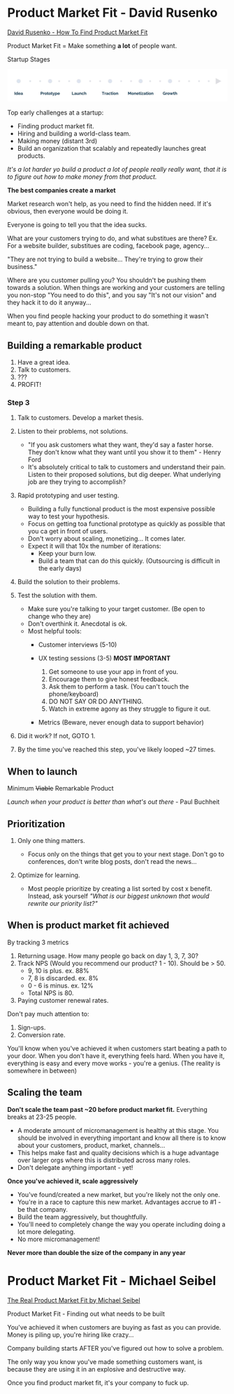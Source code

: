 # Product Market Fit - David Rusenko

[David Rusenko - How To Find Product Market Fit](https://www.youtube.com/watch?v=0LNQxT9LvM0)

Product Market Fit = Make something **a lot** of people want.

Startup Stages

![Startup Stages](../pics/product/market_fit/market_fit_startup_stages.jpg)

Top early challenges at a startup:

- Finding product market fit.
- Hiring and building a world-class team.
- Making money (distant 3rd)
- Build an organization that scalably and repeatedly launches great products.

*It's a lot harder yo build a product a lot of people really really want, that it is to figure out how to make money from that product.*

**The best companies create a market**

Market research won't help, as you need to find the hidden need. If it's obvious, then everyone would be doing it.

Everyone is going to tell you that the idea sucks.

What are your customers trying to do, and what substitues are there? Ex. For a website builder, substitues are coding, facebook page, agency...

"They are not trying to build a website... They're trying to grow their business."

Where are you customer pulling you? You shouldn't be pushing them towards a solution. When things are working and your customers are telling you non-stop "You need to do this", and you say "It's not our vision" and they hack it to do it anyway...

When you find people hacking your product to do something it wasn't meant to, pay attention and double down on that.

## Building a remarkable product

1. Have a great idea.
2. Talk to customers.
3. ???
4. PROFIT!

### Step 3

1. Talk to customers. Develop a market thesis.
2. Listen to their problems, not solutions.

    - "If you ask customers what they want, they'd say a faster horse. They don't know what they want until you show it to them" - Henry Ford
    - It's absolutely critical to talk to customers and understand their pain. Listen to their proposed solutions, but dig deeper. What underlying job are they trying to accomplish?

3. Rapid prototyping and user testing.

    - Building a fully functional product is the most expensive possible way to test your hypothesis.
    - Focus on getting toa functional prototype as quickly as possible that you ca get in front of users.
    - Don't worry about scaling, monetizing... It comes later.
    - Expect it will that 10x the number of iterations: 
        - Keep your burn low.
        - Build a team that can do this quickly. (Outsourcing is difficult in the early days)

4. Build the solution to their problems.
5. Test the solution with them.

    - Make sure you're talking to your target customer. (Be open to change who they are)
    - Don't overthink it. Anecdotal is ok.
    - Most helpful tools:
        - Customer interviews (5-10)
        - UX testing sessions (3-5) **MOST IMPORTANT**

            1. Get someone to use your app in front of you.
            2. Encourage them to give honest feedback.
            3. Ask them to perform a task. (You can't touch the phone/keyboard)
            4. DO NOT SAY OR DO ANYTHING.
            5. Watch in extreme agony as they struggle to figure it out.

        - Metrics (Beware, never enough data to support behavior)

6. Did it work? If not, GOTO 1.
7. By the time you've reached this step, you've likely looped ~27 times.

## When to launch

Minimum ~~Viable~~ Remarkable Product

*Launch when your product is better than what's out there* - Paul Buchheit

## Prioritization

1. Only one thing matters. 

    - Focus only on the things that get you to your next stage. Don't go to conferences, don't write blog posts, don't read the news...

2. Optimize for learning.

    -  Most people prioritize by creating a list sorted by cost x benefit. Instead, ask yourself *"What is our biggest unknown that would rewrite our priority list?"* 

## When is product market fit achieved

By tracking 3 metrics

1. Returning usage. How many people go back on day 1, 3, 7, 30?
2. Track NPS (Would you recommend our product? 1 - 10). Should be > 50.
    - 9, 10 is plus. ex. 88%
    - 7, 8 is discarded. ex. 8% 
    - 0 - 6 is minus. ex. 12%
    - Total NPS is 80.
3. Paying customer renewal rates.

Don't pay much attention to:

1. Sign-ups.
2. Conversion rate.

You'll know when you've achieved it when customers start beating a path to your door. When you don't have it, everything feels hard. When you have it, everything is easy and every move works - you're a genius. (The reality is somewhere in between)

## Scaling the team

**Don't scale the team past ~20 before product market fit.** Everything breaks at 23-25 people.

- A moderate amount of micromanagement is healthy at this stage. You should be involved in everything important and know all there is to know about your customers, product, market, channels...
- This helps make fast and quality decisions which is a huge advantage over larger orgs where this is distributed across many roles.
- Don't delegate anything important - yet!

**Once you've achieved it, scale aggressively**

- You've found/created a new market, but you're likely not the only one.
- You're in a race to capture this new market. Advantages accrue to #1 - be that company.
- Build the team aggressively, but thoughtfully.
- You'll need to completely change the way you operate including doing a lot more delegating.
- No more micromanagement!

**Never more than double the size of the company in any year**

# Product Market Fit - Michael Seibel

[The Real Product Market Fit by Michael Seibel](https://www.youtube.com/watch?v=FBOLk9s9Ci4)

Product Market Fit - Finding out what needs to be built

You've achieved it when customers are buying as fast as you can provide. Money is piling up, you're hiring like crazy...


Company building starts AFTER you've figured out how to solve a problem.

The only way you know you've made something customers want, is because they are using it in an explosive and destructive way.

Once you find product market fit, it's your company to fuck up.

